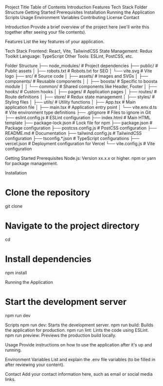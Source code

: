 Project Title
Table of Contents
  Introduction
  Features
  Tech Stack
  Folder Structure
  Getting Started
  Prerequisites
  Installation
  Running the Application
  Scripts
  Usage
  Environment Variables
  Contributing
  License
  Contact

Introduction
Provide a brief overview of the project here (we'll write this together after seeing your file contents).

Features
  List the key features of your application.

Tech Stack
  Frontend: React, Vite, TailwindCSS
  State Management: Redux Toolkit
  Language: TypeScript
  Other Tools: ESLint, PostCSS, etc.

Folder Structure
  ├── node_modules/         # Project dependencies
  ├── public/               # Public assets
  │   ├── robots.txt        # Robots.txt for SEO
  │   └── vite.svg          # Vite logo
  ├── src/                  # Source code
  │   ├── assets/           # Images and SVGs
  │   ├── components/       # Reusable components
  │   │   ├── boosta/       # Specific to boosta module
  │   │   └── common/       # Shared components like Header, Footer
  │   ├── hooks/            # Custom hooks
  │   ├── pages/            # Application pages
  │   ├── routes/           # Route definitions
  │   ├── store/            # Redux state management
  │   ├── styles/           # Styling files
  │   ├── utils/            # Utility functions
  │   ├── App.tsx           # Main application file
  │   ├── main.tsx          # Application entry point
  │   └── vite.env.d.ts     # Vite environment type definitions
  ├── .gitignore            # Files to ignore in Git
  ├── eslint.config.js      # ESLint configuration
  ├── index.html            # Main HTML template
  ├── package-lock.json     # Lock file for npm
  ├── package.json          # Package configuration
  ├── postcss.config.js     # PostCSS configuration
  ├── README.md             # Documentation
  ├── tailwind.config.js    # TailwindCSS configuration
  ├── tsconfig.*.json       # TypeScript configurations
  ├── vercel.json           # Deployment configuration for Vercel
  └── vite.config.js        # Vite configuration

Getting Started
Prerequisites
  Node.js: Version xx.x.x or higher.
  npm or yarn for package management.

Installation
  # Clone the repository
  git clone <repository-url>

  # Navigate to the project directory
  cd <project-directory>

  # Install dependencies
  npm install
  
Running the Application
  # Start the development server
  npm run dev

Scripts
  npm run dev: Starts the development server.
  npm run build: Builds the application for production.
  npm run lint: Lints the code using ESLint.
  npm run preview: Previews the production build locally.

Usage
  Provide instructions on how to use the application after it's up and running.

Environment Variables
  List and explain the .env file variables (to be filled in after reviewing your content).

Contact
Add your contact information here, such as email or social media links.

